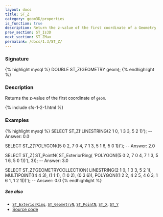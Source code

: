 ```yaml
---
layout: docs
title: ST_Z
category: geom3D/properties
is_function: true
description: Return the z-value of the first coordinate of a Geometry
prev_section: ST_Is3D
next_section: ST_ZMax
permalink: /docs/1.3/ST_Z/
---
```


### Signature

{% highlight mysql %}
DOUBLE ST_Z(GEOMETRY geom);
{% endhighlight %}

### Description

Returns the z-value of the first coordinate of `geom`.

{% include sfs-1-2-1.html %}

### Examples

{% highlight mysql %}
SELECT ST_Z('LINESTRING(2 1 0, 1 3 3, 5 2 1)');
-- Answer: 0.0

SELECT ST_Z('POLYGON((5 0 2, 7 0 4, 7 1 3, 5 1 6, 5 0 1))');
-- Answer: 2.0

SELECT ST_Z(
    ST_PointN(
        ST_ExteriorRing(
            'POLYGON((5 0 2, 7 0 4, 7 1 3, 5 1 6, 5 0 1))'), 3));
-- Answer: 3.0

SELECT ST_Z('GEOMETRYCOLLECTION(
               LINESTRING(2 1 0, 1 3 3, 5 2 1),
               MULTIPOINT((4 4 3), (1 1 1), (1 0 2), (0 3 6)),
               POLYGON((1 2 2, 4 2 5, 4 6 3, 1 6 1, 1 2 1)))');
-- Answer: 0.0
{% endhighlight %}

##### See also

* [`ST_ExteriorRing`](../ST_ExteriorRing),
  [`ST_GeometryN`](../ST_GeometryN),
  [`ST_PointN`](../ST_PointN),
  [`ST_X`](../ST_X),
  [`ST_Y`](../ST_Y)
* <a href="https://github.com/orbisgis/h2gis/blob/v1.3.0/h2gis-functions/src/main/java/org/h2gis/functions/spatial/properties/ST_Z.java" target="_blank">Source code</a>
